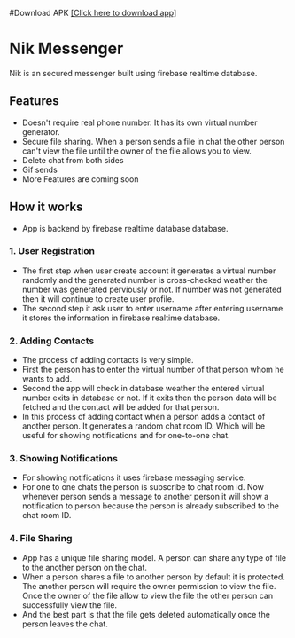 #Download APK [[Click here to download app]](https://mega.nz/file/oxVgRajB#aZuAlcOV4lY0Sjz4pnVXbWR1Qw1N8VU6f5PAxlOgvYM)


# Nik Messenger

Nik is an secured messenger built using firebase realtime database.

## Features

- Doesn't require real phone number. It has its own virtual number generator.
- Secure file sharing. When a person sends a file in chat the other person can't view the file until the owner of the file allows you to view.
- Delete chat from both sides
- Gif sends
- More Features are coming soon


## How it works
- App is backend by firebase realtime database database.

### 1. User Registration
- The first step when user create account it generates a virtual number randomly and the generated number is cross-checked weather the number was generated perviously or not. If number was not generated then it will continue to create user profile.
- The second step it ask user to enter username after entering username it stores the information in firebase realtime database.
### 2. Adding Contacts
- The process of adding contacts is very simple.
- First the person has to enter the virtual number of that person whom he wants to add.
- Second the app will check in database weather the entered virtual number exits in database or not. If it exits then the person data will be fetched and the contact will be added for that person.
- In this process of adding contact when a person adds a contact of another person. It generates a random chat room ID. Which will be useful for showing notifications and for one-to-one chat.
### 3. Showing Notifications
- For showing notifications it uses firebase messaging service.
- For one to one chats the person is subscribe to chat room id. Now whenever person sends a message to another person it will show a notification to person because the person is already subscribed to the chat room ID.
### 4. File Sharing
- App has a unique file sharing model. A person can share any type of file to the another person on the chat.
- When a person shares a file to another person by default it is protected. The another person will require the owner permission to view the file. Once the owner of the file allow to view the file the other person can successfully view the file.
- And the best part is that the file gets deleted automatically once the person leaves the chat.

